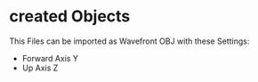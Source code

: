 # created Objects

This Files can be imported as Wavefront  OBJ with these Settings:
- Forward Axis Y
- Up Axis Z